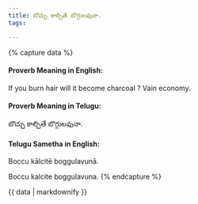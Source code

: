 ```yaml
---
title: బొచ్చు కాల్చితే బొగ్గులవునా.
tags:

---
```


{% capture data %}
#### Proverb Meaning in English:
If you burn hair will it become charcoal ?
Vain economy.

#### Proverb Meaning in Telugu:
బొచ్చు కాల్చితే బొగ్గులవునా.

#### Telugu Sametha in English:
Boccu kālcitē boggulavunā.

Boccu kalcite boggulavuna.
{% endcapture %}

{{ data | markdownify }}

